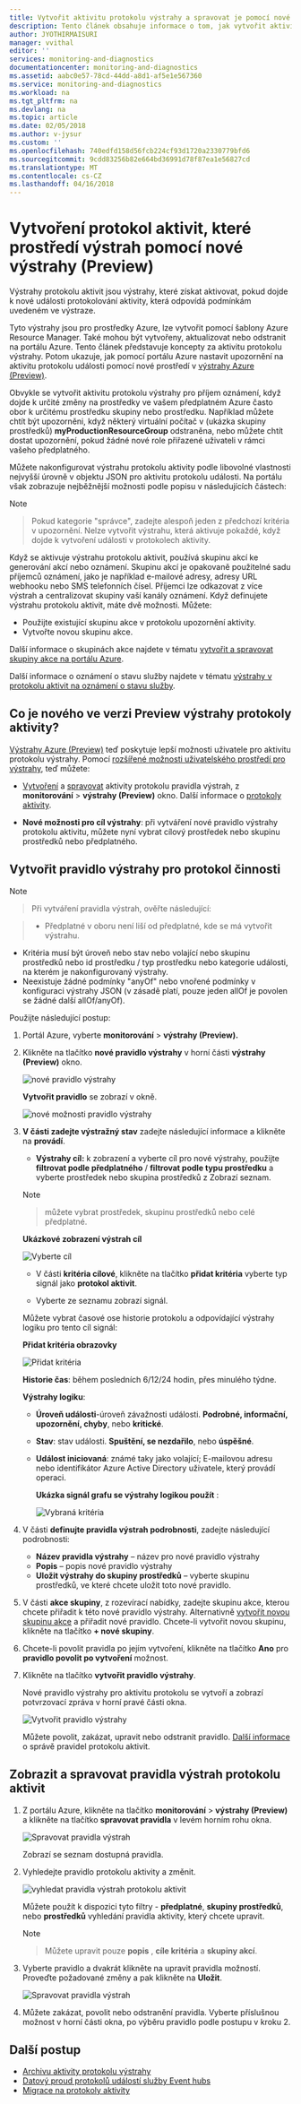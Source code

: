 ```yaml
---
title: Vytvořit aktivitu protokolu výstrahy a spravovat je pomocí nové výstrahy (Preview) prostředí v Azure monitorování | Microsoft Docs
description: Tento článek obsahuje informace o tom, jak vytvořit aktivitu protokolu výstrahy z karty výstrahy (Preview) v části monitorování Azure. Tento článek podrobně nové uživatelské rozhraní pro tuto funkci.
author: JYOTHIRMAISURI
manager: vvithal
editor: ''
services: monitoring-and-diagnostics
documentationcenter: monitoring-and-diagnostics
ms.assetid: aabc0e57-78cd-44dd-a8d1-af5e1e567360
ms.service: monitoring-and-diagnostics
ms.workload: na
ms.tgt_pltfrm: na
ms.devlang: na
ms.topic: article
ms.date: 02/05/2018
ms.author: v-jysur
ms.custom: ''
ms.openlocfilehash: 740edfd158d56fcb224cf93d1720a2330779bfd6
ms.sourcegitcommit: 9cdd83256b82e664bd36991d78f87ea1e56827cd
ms.translationtype: MT
ms.contentlocale: cs-CZ
ms.lasthandoff: 04/16/2018
---
```

# <a name="create-activity-log-alerts-using-the-new-alerts-preview-experience"></a>Vytvoření protokol aktivit, které prostředí výstrah pomocí nové výstrahy (Preview)

Výstrahy protokolu aktivit jsou výstrahy, které získat aktivovat, pokud dojde k nové události protokolování aktivity, která odpovídá podmínkám uvedeném ve výstraze.

Tyto výstrahy jsou pro prostředky Azure, lze vytvořit pomocí šablony Azure Resource Manager. Také mohou být vytvořeny, aktualizovat nebo odstranit na portálu Azure. Tento článek představuje koncepty za aktivitu protokolu výstrahy. Potom ukazuje, jak pomocí portálu Azure nastavit upozornění na aktivitu protokolu události pomocí nové prostředí v [výstrahy Azure (Preview)](monitoring-overview-unified-alerts.md).

Obvykle se vytvořit aktivitu protokolu výstrahy pro příjem oznámení, když dojde k určité změny na prostředky ve vašem předplatném Azure často obor k určitému prostředku skupiny nebo prostředku. Například můžete chtít být upozorněni, když některý virtuální počítač v (ukázka skupiny prostředků) **myProductionResourceGroup** odstraněna, nebo můžete chtít dostat upozornění, pokud žádné nové role přiřazené uživateli v rámci vašeho předplatného.

Můžete nakonfigurovat výstrahu protokolu aktivity podle libovolné vlastnosti nejvyšší úrovně v objektu JSON pro aktivitu protokolu události. Na portálu však zobrazuje nejběžnější možnosti podle popisu v následujících částech:

>[!NOTE]

> Pokud kategorie "správce", zadejte alespoň jeden z předchozí kritéria v upozornění. Nelze vytvořit výstrahu, která aktivuje pokaždé, když dojde k vytvoření události v protokolech aktivity.
>

Když se aktivuje výstrahu protokolu aktivit, používá skupinu akcí ke generování akcí nebo oznámení. Skupinu akcí je opakovaně použitelné sadu příjemců oznámení, jako je například e-mailové adresy, adresy URL webhooku nebo SMS telefonních čísel. Příjemci lze odkazovat z více výstrah a centralizovat skupiny vaší kanály oznámení. Když definujete výstrahu protokolu aktivit, máte dvě možnosti. Můžete:

* Použijte existující skupinu akce v protokolu upozornění aktivity.
* Vytvořte novou skupinu akce.

Další informace o skupinách akce najdete v tématu [vytvořit a spravovat skupiny akce na portálu Azure](monitoring-action-groups.md).

Další informace o oznámení o stavu služby najdete v tématu [výstrahy v protokolu aktivit na oznámení o stavu služby](monitoring-activity-log-alerts-on-service-notifications.md).


## <a name="whats-new-in-alerts-preview-for-activity-logs"></a>Co je nového ve verzi Preview výstrahy protokoly aktivity?

[Výstrahy Azure (Preview)](monitoring-overview-unified-alerts.md) teď poskytuje lepší možnosti uživatele pro aktivitu protokolu výstrahy. Pomocí [rozšířené možnosti uživatelského prostředí pro výstrahy](monitoring-overview-unified-alerts.md), teď můžete:

- [Vytvoření](#create-an-alert-rule-for-an-activity-log) a [spravovat](#view-and-manage-activity-log-alert-rules) aktivity protokolu pravidla výstrah, z **monitorování** > **výstrahy (Preview)** okno. Další informace o [protokoly aktivity](monitoring-overview-activity-logs.md).

- **Nové možnosti pro cíl výstrahy**: při vytváření nové pravidlo výstrahy protokolu aktivitu, můžete nyní vybrat cílový prostředek nebo skupinu prostředků nebo předplatného.


## <a name="create-an-alert-rule-for-an-activity-log"></a>Vytvořit pravidlo výstrahy pro protokol činnosti

> [!NOTE]

>  Při vytváření pravidla výstrah, ověřte následující:

> - Předplatné v oboru není liší od předplatné, kde se má vytvořit výstrahu.
- Kritéria musí být úroveň nebo stav nebo volající nebo skupinu prostředků nebo id prostředku / typ prostředku nebo kategorie události, na kterém je nakonfigurovaný výstrahy.
- Neexistuje žádné podmínky "anyOf" nebo vnořené podmínky v konfiguraci výstrahy JSON (v zásadě platí, pouze jeden allOf je povolen se žádné další allOf/anyOf).


Použijte následující postup:

1. Portál Azure, vyberte **monitorování** > **výstrahy (Preview).**
2. Klikněte na tlačítko **nové pravidlo výstrahy** v horní části **výstrahy (Preview)** okno.

     ![nové pravidlo výstrahy](./media/monitoring-activity-log-alerts-new-experience/create-new-alert-rule.png)

     **Vytvořit pravidlo** se zobrazí v okně.

      ![nové možnosti pravidlo výstrahy](./media/monitoring-activity-log-alerts-new-experience/create-new-alert-rule-options.png)

3. **V části zadejte výstražný stav** zadejte následující informace a klikněte na **provádí**.

    - **Výstrahy cíl:** k zobrazení a vyberte cíl pro nové výstrahy, použijte **filtrovat podle předplatného** / **filtrovat podle typu prostředku** a vyberte prostředek nebo skupina prostředků z Zobrazí seznam.

    > [!NOTE]

    > můžete vybrat prostředek, skupinu prostředků nebo celé předplatné.

    **Ukázkové zobrazení výstrah cíl**

     ![Vyberte cíl](./media/monitoring-activity-log-alerts-new-experience/select-target.png)

    - V části **kritéria cílové**, klikněte na tlačítko **přidat kritéria** vyberte typ signál jako **protokol aktivit**.

    - Vyberte ze seznamu zobrazí signál.

    Můžete vybrat časové ose historie protokolu a odpovídající výstrahy logiku pro tento cíl signál:

    **Přidat kritéria obrazovky**

    ![Přidat kritéria](./media/monitoring-activity-log-alerts-new-experience/add-criteria.png)

    **Historie čas**: během posledních 6/12/24 hodin, přes minulého týdne.

    **Výstrahy logiku**:

     - **Úroveň události**-úroveň závažnosti události. **Podrobné, informační, upozornění, chyby**, nebo **kritické**.
     - **Stav**: stav události. **Spuštění, se nezdařilo**, nebo **úspěšné**.
     - **Událost iniciovaná**: známé taky jako volající; E-mailovou adresu nebo identifikátor Azure Active Directory uživatele, který provádí operaci.

        **Ukázka signál grafu se výstrahy logikou použít** :

        ![ Vybraná kritéria](./media/monitoring-activity-log-alerts-new-experience/criteria-selected.png)

4. V části **definujte pravidla výstrah podrobnosti**, zadejte následující podrobnosti:

    - **Název pravidla výstrahy** – název pro nové pravidlo výstrahy
    - **Popis** – popis nové pravidlo výstrahy
    - **Uložit výstrahy do skupiny prostředků** – vyberte skupinu prostředků, ve které chcete uložit toto nové pravidlo.

5. V části **akce skupiny**, z rozevírací nabídky, zadejte skupinu akce, kterou chcete přiřadit k této nové pravidlo výstrahy. Alternativně [vytvořit novou skupinu akce](monitoring-action-groups.md) a přiřadit nové pravidlo. Chcete-li vytvořit novou skupinu, klikněte na tlačítko **+ nové skupiny**.

6. Chcete-li povolit pravidla po jejím vytvoření, klikněte na tlačítko **Ano** pro **pravidlo povolit po vytvoření** možnost.
7. Klikněte na tlačítko **vytvořit pravidlo výstrahy**.

    Nové pravidlo výstrahy pro aktivitu protokolu se vytvoří a zobrazí potvrzovací zpráva v horní pravé části okna.

    ![ Vytvořit pravidlo výstrahy](./media/monitoring-activity-log-alerts-new-experience/alert-created.png)

    Můžete povolit, zakázat, upravit nebo odstranit pravidlo. [Další informace](#view-and-manage-activity-log-alert-rules) o správě pravidel protokolu aktivit.

## <a name="view-and-manage-activity-log-alert-rules"></a>Zobrazit a spravovat pravidla výstrah protokolu aktivit

1. Z portálu Azure, klikněte na tlačítko **monitorování** > **výstrahy (Preview)** a klikněte na tlačítko **spravovat pravidla** v levém horním rohu okna.

    ![ Spravovat pravidla výstrah](./media/monitoring-activity-log-alerts-new-experience/manage-alert-rules.png)

    Zobrazí se seznam dostupná pravidla.

2. Vyhledejte pravidlo protokolu aktivity a změnit.

    ![ vyhledat pravidla výstrah protokolu aktivit](./media/monitoring-activity-log-alerts-new-experience/searth-activity-log-rule-to-edit.png)

    Můžete použít k dispozici tyto filtry - **předplatné**, **skupiny prostředků**, nebo **prostředků** vyhledání pravidla aktivity, který chcete upravit.

    > [!NOTE]

    > Můžete upravit pouze **popis** , **cíle kritéria** a **skupiny akcí**.

3.  Vyberte pravidlo a dvakrát klikněte na upravit pravidla možností. Proveďte požadované změny a pak klikněte na **Uložit**.

    ![ Spravovat pravidla výstrah](./media/monitoring-activity-log-alerts-new-experience/activity-log-rule-edit-page.png)

4.  Můžete zakázat, povolit nebo odstranění pravidla. Vyberte příslušnou možnost v horní části okna, po výběru pravidlo podle postupu v kroku 2.


## <a name="next-steps"></a>Další postup

- [Archivu aktivity protokolu výstrahy](monitoring-archive-activity-log.md)
- [Datový proud protokolů událostí služby Event hubs](monitoring-stream-activity-logs-event-hubs.md)
- [Migrace na protokoly aktivity](monitoring-migrate-management-alerts.md)
